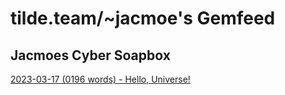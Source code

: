 # tilde.team/~jacmoe's Gemfeed

## Jacmoes Cyber Soapbox

[2023-03-17 (0196 words) - Hello, Universe!](./2023-03-17-hello-universe.md)  
